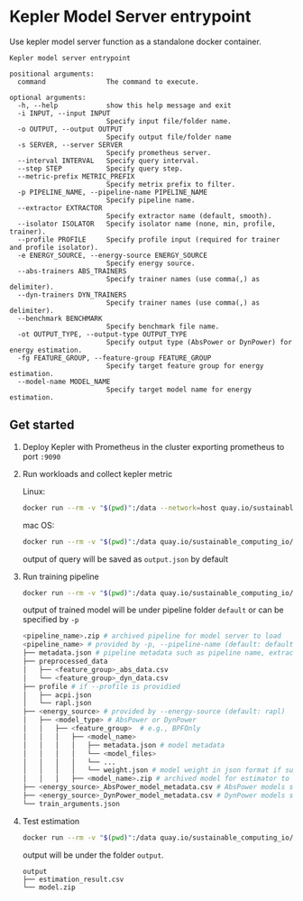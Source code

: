 # Kepler Model Server entrypoint

Use kepler model server function as a standalone docker container.

```
Kepler model server entrypoint

positional arguments:
  command               The command to execute.

optional arguments:
  -h, --help            show this help message and exit
  -i INPUT, --input INPUT
                        Specify input file/folder name.
  -o OUTPUT, --output OUTPUT
                        Specify output file/folder name
  -s SERVER, --server SERVER
                        Specify prometheus server.
  --interval INTERVAL   Specify query interval.
  --step STEP           Specify query step.
  --metric-prefix METRIC_PREFIX
                        Specify metrix prefix to filter.
  -p PIPELINE_NAME, --pipeline-name PIPELINE_NAME
                        Specify pipeline name.
  --extractor EXTRACTOR
                        Specify extractor name (default, smooth).
  --isolator ISOLATOR   Specify isolator name (none, min, profile, trainer).
  --profile PROFILE     Specify profile input (required for trainer and profile isolator).
  -e ENERGY_SOURCE, --energy-source ENERGY_SOURCE
                        Specify energy source.
  --abs-trainers ABS_TRAINERS
                        Specify trainer names (use comma(,) as delimiter).
  --dyn-trainers DYN_TRAINERS
                        Specify trainer names (use comma(,) as delimiter).
  --benchmark BENCHMARK
                        Specify benchmark file name.
  -ot OUTPUT_TYPE, --output-type OUTPUT_TYPE
                        Specify output type (AbsPower or DynPower) for energy estimation.
  -fg FEATURE_GROUP, --feature-group FEATURE_GROUP
                        Specify target feature group for energy estimation.
  --model-name MODEL_NAME
                        Specify target model name for energy estimation.
```

## Get started

1. Deploy Kepler with Prometheus in the cluster exporting prometheus to port `:9090`

2. Run workloads and collect kepler metric

    Linux:

    ```bash
    docker run --rm -v "$(pwd)":/data --network=host quay.io/sustainable_computing_io/kepler-model-server:v0.6 query
    ```

    mac OS:

    ```bash
    docker run --rm -v "$(pwd)":/data quay.io/sustainable_computing_io/kepler-model-server:v0.6 query -s http://host.docker.internal:9090
    ```

    output of query will be saved as `output.json` by default

3. Run training pipeline

    ```bash
    docker run --rm -v "$(pwd)":/data quay.io/sustainable_computing_io/kepler-model-server:v0.6 train -i output.json
    ```

    output of trained model will be under pipeline folder `default` or can be specified by `-p`

    ```bash
    <pipeline_name>.zip # archived pipeline for model server to load
    <pipeline_name> # provided by -p, --pipeline-name (default: default)
    ├── metadata.json # pipeline metadata such as pipeline name, extractor, isolator, trainer list
    ├── preprocessed_data 
    │   ├── <feature_group>_abs_data.csv
    │   └── <feature_group>_dyn_data.csv
    ├── profile # if --profile is providied
    │   ├── acpi.json
    │   └── rapl.json
    ├── <energy_source> # provided by --energy-source (default: rapl)
    │   ├── <model_type> # AbsPower or DynPower
    │   │   ├── <feature_group>  # e.g., BPFOnly
    │   │   │   ├── <model_name>
    │   │   │   │   ├── metadata.json # model metadata
    │   │   │   │   └── <model_files> 
    │   │   │   │   └── ...
    │   │   │   │   └── weight.json # model weight in json format if support for kepler to load
    │   │   │   ├── <model_name>.zip # archived model for estimator to load
    ├── <energy_source>_AbsPower_model_metadata.csv # AbsPower models summary
    ├── <energy_source>_DynPower_model_metadata.csv # DynPower models summary
    └── train_arguments.json
    ```

4. Test estimation

    ```bash
    docker run --rm -v "$(pwd)":/data quay.io/sustainable_computing_io/kepler-model-server:v0.6 estimate -i output.json
    ```

    output will be under the folder `output`.

    ```
    output
    ├── estimation_result.csv
    └── model.zip
    ```